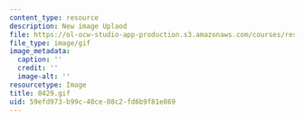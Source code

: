```yaml
---
content_type: resource
description: New image Uplaod
file: https://ol-ocw-studio-app-production.s3.amazonaws.com/courses/res-21g-01-kana-spring-2010/59efd973b99c40ce08c2fd6b9f81e869_0429.gif
file_type: image/gif
image_metadata:
  caption: ''
  credit: ''
  image-alt: ''
resourcetype: Image
title: 0429.gif
uid: 59efd973-b99c-40ce-08c2-fd6b9f81e869
---
```

